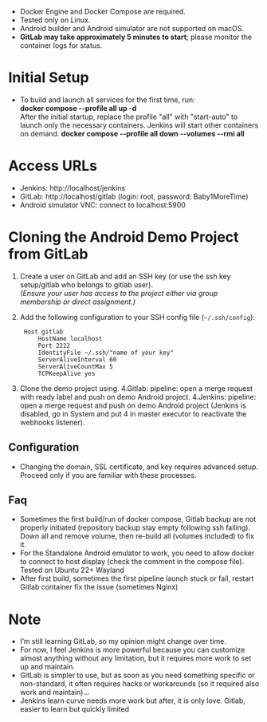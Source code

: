 - Docker Engine and Docker Compose are required.
- Tested only on Linux.
- Android builder and Android simulator are not supported on macOS.
- **GitLab may take approximately 5 minutes to start**; please monitor the container logs for status.

# Initial Setup
- To build and launch all services for the first time, run:  
  **docker compose --profile all up -d**  
  After the initial startup, replace the profile "all" with "start-auto" to launch only the necessary containers. Jenkins will start other containers on demand.
  **docker compose --profile all down --volumes --rmi all**  

# Access URLs
- Jenkins: http://localhost/jenkins  
- GitLab: http://localhost/gitlab  (login: root, password: Baby1MoreTime)
- Android simulator VNC: connect to localhost:5900

# Cloning the Android Demo Project from GitLab
1. Create a user on GitLab and add an SSH key (or use the ssh key setup/gitlab who belongs to gitlab user).  
   *(Ensure your user has access to the project either via group membership or direct assignment.)*  
2. Add the following configuration to your SSH config file (`~/.ssh/config`):

        Host gitlab
            HostName localhost
            Port 2222
            IdentityFile ~/.ssh/"name of your key"
            ServerAliveInterval 60
            ServerAliveCountMax 5
            TCPKeepAlive yes

3. Clone the demo project using.
4.Gitlab: pipeline: open a merge request with ready label and push on demo Android project.
4.Jenkins: pipeline: open a merge request and push on demo Android project (Jenkins is disabled, go in System and put 4 in master executor to reactivate the webhooks listener).

## Configuration
- Changing the domain, SSL certificate, and key requires advanced setup. Proceed only if you are familiar with these processes.

## Faq
- Sometimes the first build/run of docker compose, Gitlab backup are not properly initiated (repository backup stay empty following ssh failing). Down all and remove volume, then re-build all (volumes included) to fix it.
- For the Standalone Android emulator to work, you need to allow docker to connect to host display (check the comment in the compose file). Tested on Ubuntu 22+ Wayland
- After first build, sometimes the first pipeline launch stuck or fail, restart Gitlab container fix the issue (sometimes Nginx)

# Note
 - I’m still learning GitLab, so my opinion might change over time.
 - For now, I feel Jenkins is more powerful because you can customize almost anything without any limitation, but it requires more work to set up and maintain.
 - GitLab is simpler to use, but as soon as you need something specific or non-standard, it often requires hacks or workarounds (so it required also work and maintain)...
 - Jenkins learn curve needs more work but after, it is only love. Gitlab, easier to learn but quickly limited

